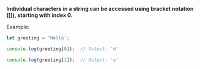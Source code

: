 **Individual characters in a string can be accessed using bracket notation ([]), starting with index 0.**

Example:
```javascript
let greeting = 'Hello';

console.log(greeting[0]);  // Output: 'H'

console.log(greeting[1]);  // Output: 'e'
